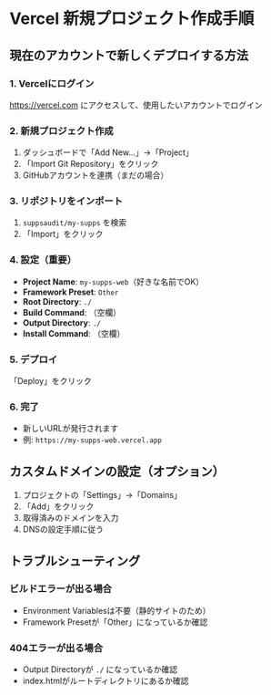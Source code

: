 # Vercel 新規プロジェクト作成手順

## 現在のアカウントで新しくデプロイする方法

### 1. Vercelにログイン
https://vercel.com にアクセスして、使用したいアカウントでログイン

### 2. 新規プロジェクト作成
1. ダッシュボードで「Add New...」→「Project」
2. 「Import Git Repository」をクリック
3. GitHubアカウントを連携（まだの場合）

### 3. リポジトリをインポート
1. `suppsaudit/my-supps` を検索
2. 「Import」をクリック

### 4. 設定（重要）
- **Project Name**: `my-supps-web`（好きな名前でOK）
- **Framework Preset**: `Other`
- **Root Directory**: `./`
- **Build Command**: （空欄）
- **Output Directory**: `./`
- **Install Command**: （空欄）

### 5. デプロイ
「Deploy」をクリック

### 6. 完了
- 新しいURLが発行されます
- 例: `https://my-supps-web.vercel.app`

## カスタムドメインの設定（オプション）

1. プロジェクトの「Settings」→「Domains」
2. 「Add」をクリック
3. 取得済みのドメインを入力
4. DNSの設定手順に従う

## トラブルシューティング

### ビルドエラーが出る場合
- Environment Variablesは不要（静的サイトのため）
- Framework Presetが「Other」になっているか確認

### 404エラーが出る場合
- Output Directoryが `./` になっているか確認
- index.htmlがルートディレクトリにあるか確認